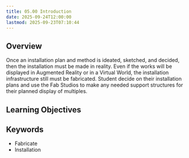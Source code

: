 ```yaml
---
title: 05.00 Introduction
date: 2025-09-24T12:00:00
lastmod: 2025-09-23T07:10:44
---
```


## Overview

Once an installation plan and method is ideated, sketched, and decided, then the installation must be made in reality. Even if the works will be displayed in Augmented Reality or in a Virtual World, the installation infrastructure still must be fabricated. Student decide on their installation plans and use the Fab Studios to make any needed support structures for their planned display of multiples.

## Learning Objectives

## Keywords

- Fabricate
- Installation
